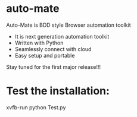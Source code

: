 auto-mate
=========

Auto-Mate is BDD style Browser automation toolkit 
  - It is next generation automation toolkit 
  - Written with Python 
  - Seamlessly connect with cloud 
  - Easy setup and portable 

Stay tuned for the first major release!!!

Test the installation: 
======================
xvfb-run python Test.py
